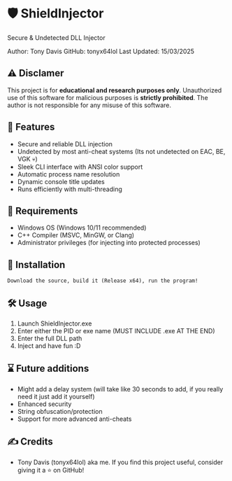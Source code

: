 # 🛡 ShieldInjector
Secure & Undetected DLL Injector

Author: Tony Davis
GitHub: tonyx64lol
Last Updated: 15/03/2025

## ⚠ Disclamer
This project is for **educational and research purposes only**. Unauthorized use of this software for malicious purposes is **strictly prohibited**. The author is not responsible for any misuse of this software.

## 📌 Features
- Secure and reliable DLL injection
- Undetected by most anti-cheat systems (Its not undetected on EAC, BE, VGK 💀)
- Sleek CLI interface with ANSI color support
- Automatic process name resolution
- Dynamic console title updates
- Runs efficiently with multi-threading

 ## 🔧 Requirements
- Windows OS (Windows 10/11 recommended)
- C++ Compiler (MSVC, MinGW, or Clang)
- Administrator privileges (for injecting into protected processes)

## 🚀 Installation
```Download the source, build it (Release x64), run the program!```

## 🛠 Usage
1. Launch ShieldInjector.exe
2. Enter either the PID or exe name (MUST INCLUDE .exe AT THE END)
3. Enter the full DLL path
4. Inject and have fun :D

## ⌛ Future additions
- Might add a delay system (will take like 30 seconds to add, if you really need it just add it yourself)
- Enhanced security
- String obfuscation/protection
- Support for more advanced anti-cheats

## ✍ Credits
- Tony Davis (tonyx64lol) aka me.
If you find this project useful, consider giving it a ⭐ on GitHub!
